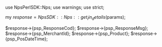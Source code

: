 use NpsPerlSDK::Nps;
use warnings;
use strict;

my $response = NpsSDK::Nps::get_iin_details($params);

$response->{psp_ResponseCod};
$response->{psp_ResponseMsg};
$response->{psp_MerchantId};
$response->{psp_Product};
$response->{psp_PosDateTime};
